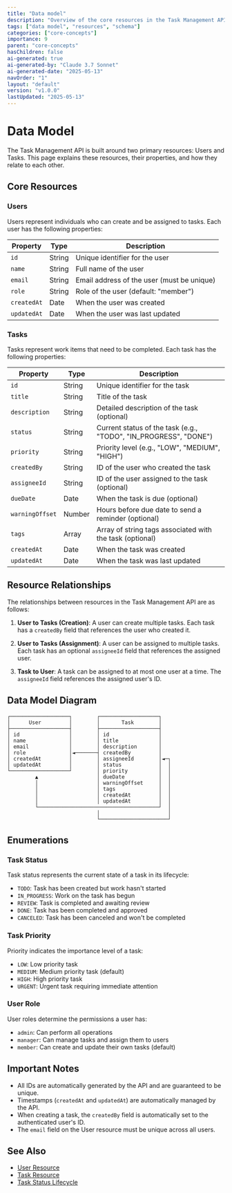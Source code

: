 ```yaml
---
title: "Data model"
description: "Overview of the core resources in the Task Management API and their relationships."
tags: ["data model", "resources", "schema"]
categories: ["core-concepts"]
importance: 9
parent: "core-concepts"
hasChildren: false
ai-generated: true
ai-generated-by: "Claude 3.7 Sonnet"
ai-generated-date: "2025-05-13"
navOrder: "1"
layout: "default"
version: "v1.0.0"
lastUpdated: "2025-05-13"
---
```


# Data Model

The Task Management API is built around two primary resources: Users and Tasks. This page explains these resources, their properties, and how they relate to each other.

## Core Resources

### Users

Users represent individuals who can create and be assigned to tasks. Each user has the following properties:

| Property | Type | Description |
|----------|------|-------------|
| `id` | String | Unique identifier for the user |
| `name` | String | Full name of the user |
| `email` | String | Email address of the user (must be unique) |
| `role` | String | Role of the user (default: "member") |
| `createdAt` | Date | When the user was created |
| `updatedAt` | Date | When the user was last updated |

### Tasks

Tasks represent work items that need to be completed. Each task has the following properties:

| Property | Type | Description |
|----------|------|-------------|
| `id` | String | Unique identifier for the task |
| `title` | String | Title of the task |
| `description` | String | Detailed description of the task (optional) |
| `status` | String | Current status of the task (e.g., "TODO", "IN_PROGRESS", "DONE") |
| `priority` | String | Priority level (e.g., "LOW", "MEDIUM", "HIGH") |
| `createdBy` | String | ID of the user who created the task |
| `assigneeId` | String | ID of the user assigned to the task (optional) |
| `dueDate` | Date | When the task is due (optional) |
| `warningOffset` | Number | Hours before due date to send a reminder (optional) |
| `tags` | Array | Array of string tags associated with the task (optional) |
| `createdAt` | Date | When the task was created |
| `updatedAt` | Date | When the task was last updated |

## Resource Relationships

The relationships between resources in the Task Management API are as follows:

1. **User to Tasks (Creation)**: A user can create multiple tasks. Each task has a `createdBy` field that references the user who created it.

2. **User to Tasks (Assignment)**: A user can be assigned to multiple tasks. Each task has an optional `assigneeId` field that references the assigned user.

3. **Task to User**: A task can be assigned to at most one user at a time. The `assigneeId` field references the assigned user's ID.

## Data Model Diagram

```
┌───────────────────┐        ┌───────────────────┐
│      User         │        │       Task        │
├───────────────────┤        ├───────────────────┤
│ id                │        │ id                │
│ name              │        │ title             │
│ email             │        │ description       │
│ role              │◄───────┤ createdBy         │
│ createdAt         │        │ assigneeId        │◄─┐
│ updatedAt         │        │ status            │  │
└───────────────────┘        │ priority          │  │
         ▲                   │ dueDate           │  │
         │                   │ warningOffset     │  │
         │                   │ tags              │  │
         │                   │ createdAt         │  │
         │                   │ updatedAt         │  │
         └───────────────────────────────────────┘  │
                             │                      │
                             └──────────────────────┘
```

## Enumerations

### Task Status

Task status represents the current state of a task in its lifecycle:

- `TODO`: Task has been created but work hasn't started
- `IN_PROGRESS`: Work on the task has begun
- `REVIEW`: Task is completed and awaiting review
- `DONE`: Task has been completed and approved
- `CANCELED`: Task has been canceled and won't be completed

### Task Priority

Priority indicates the importance level of a task:

- `LOW`: Low priority task
- `MEDIUM`: Medium priority task (default)
- `HIGH`: High priority task
- `URGENT`: Urgent task requiring immediate attention

### User Role

User roles determine the permissions a user has:

- `admin`: Can perform all operations
- `manager`: Can manage tasks and assign them to users
- `member`: Can create and update their own tasks (default)

## Important Notes

- All IDs are automatically generated by the API and are guaranteed to be unique.
- Timestamps (`createdAt` and `updatedAt`) are automatically managed by the API.
- When creating a task, the `createdBy` field is automatically set to the authenticated user's ID.
- The `email` field on the User resource must be unique across all users.

## See Also

- [User Resource](/resources/user-resource.md)
- [Task Resource](/resources/task-resource.md)
- [Task Status Lifecycle](/core-concepts/task-status-lifecycle.md)


